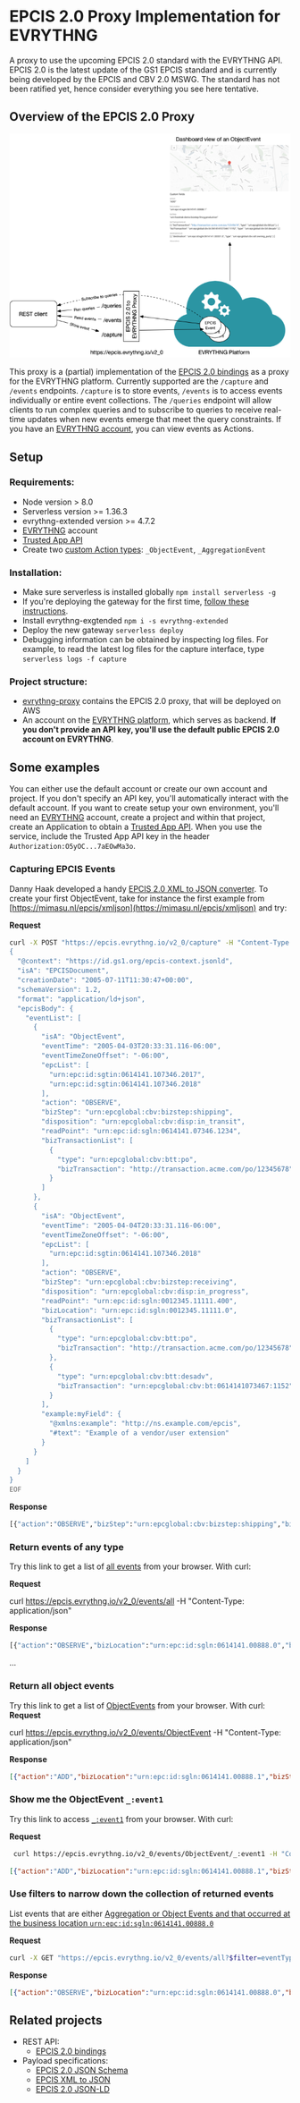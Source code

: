 # EPCIS 2.0 Proxy Implementation for EVRYTHNG

A proxy to use the upcoming EPCIS 2.0 standard with the EVRYTHNG API. EPCIS 2.0 is the latest update of the GS1 EPCIS standard and is currently being developed by the EPCIS and CBV 2.0 MSWG. The standard has not been ratified yet, hence consider everything you see here tentative.


## Overview of the EPCIS 2.0 Proxy

![Architecture](figures/EPCIS-2.0-proxy-aarchitecture.png)

This proxy is a (partial) implementation of the [EPCIS 2.0 bindings](https://github.com/evrythng/gs1-epcis-2.0) as a proxy for the EVRYTHNG platform. Currently supported are the `/capture` and `/events` endpoints. `/capture` is to store events, `/events` is to access events individually or entire event collections. The `/queries` endpoint will allow clients to run complex queries and to subscribe to queries to receive real-time updates when new events emerge that meet the query constraints. If you have an [EVRYTHNG account](https://dashboard.evrythng.com), you can view events as Actions.
 
## Setup

### Requirements:

- Node version > 8.0
- Serverless version >= 1.36.3
- evrythng-extended version >= 4.7.2
- [EVRYTHNG](https://dashboard.evrythng.com) account
- [Trusted App API](https://developers.evrythng.com/docs/api-key-scopes-and-permissions#section-trusted-application-api-key)
- Create two [custom Action types](https://developers.evrythng.com/reference/action-types): `_ObjectEvent`, `_AggregationEvent` 

### Installation:

- Make sure serverless is installed globally `npm install serverless -g`
- If you're deploying the gateway for the first time, [follow these instructions](https://serverless.com).
- Install evrythng-exgtended `npm i -s evrythng-extended`
- Deploy the new gateway `serverless deploy`
- Debugging information can be obtained by inspecting log files. For example, to read the latest log files for the capture interface, type `serverless logs -f capture`

### Project structure:

- [evrythng-proxy](evrythng-proxy) contains the EPCIS 2.0 proxy, that will be deployed on AWS
- An account on the [EVRYTHNG platform](https://dashboard.evrythng.com), which serves as backend. **If you don't provide an API key, you'll use the default public EPCIS 2.0 account on EVRYTHNG**. 

## Some examples

 You can either use the default account or create our own account and project. If you don't specify an API key, you'll automatically interact with the default account. If you want to create setup your own environment, you'll need an [EVRYTHNG](https://dashboard.evrythng.com) account, create a project and within that project, create an Application to obtain a [Trusted App API](https://developers.evrythng.com/docs/api-key-scopes-and-permissions#section-trusted-application-api-key). When you use the service, include the Trusted App API key in the header `Authorization:O5yOC...7aEOwMa3o`.  


### Capturing EPCIS Events

Danny Haak developed a handy [EPCIS 2.0 XML to JSON converter](https://mimasu.nl/epcis/xmljson).  To create your first ObjectEvent, take for instance the first example from [https://mimasu.nl/epcis/xmljson](https://mimasu.nl/epcis/xmljson) and try:

**Request**

```bash
curl -X POST "https://epcis.evrythng.io/v2_0/capture" -H "Content-Type: application/json" -d "@-" <<EOF
{
  "@context": "https://id.gs1.org/epcis-context.jsonld",
  "isA": "EPCISDocument",
  "creationDate": "2005-07-11T11:30:47+00:00",
  "schemaVersion": 1.2,
  "format": "application/ld+json",
  "epcisBody": {
    "eventList": [
      {
        "isA": "ObjectEvent",
        "eventTime": "2005-04-03T20:33:31.116-06:00",
        "eventTimeZoneOffset": "-06:00",
        "epcList": [
          "urn:epc:id:sgtin:0614141.107346.2017",
          "urn:epc:id:sgtin:0614141.107346.2018"
        ],
        "action": "OBSERVE",
        "bizStep": "urn:epcglobal:cbv:bizstep:shipping",
        "disposition": "urn:epcglobal:cbv:disp:in_transit",
        "readPoint": "urn:epc:id:sgln:0614141.07346.1234",
        "bizTransactionList": [
          {
            "type": "urn:epcglobal:cbv:btt:po",
            "bizTransaction": "http://transaction.acme.com/po/12345678"
          }
        ]
      },
      {
        "isA": "ObjectEvent",
        "eventTime": "2005-04-04T20:33:31.116-06:00",
        "eventTimeZoneOffset": "-06:00",
        "epcList": [
          "urn:epc:id:sgtin:0614141.107346.2018"
        ],
        "action": "OBSERVE",
        "bizStep": "urn:epcglobal:cbv:bizstep:receiving",
        "disposition": "urn:epcglobal:cbv:disp:in_progress",
        "readPoint": "urn:epc:id:sgln:0012345.11111.400",
        "bizLocation": "urn:epc:id:sgln:0012345.11111.0",
        "bizTransactionList": [
          {
            "type": "urn:epcglobal:cbv:btt:po",
            "bizTransaction": "http://transaction.acme.com/po/12345678"
          },
          {
            "type": "urn:epcglobal:cbv:btt:desadv",
            "bizTransaction": "urn:epcglobal:cbv:bt:0614141073467:1152"
          }
        ],
        "example:myField": {
          "@xmlns:example": "http://ns.example.com/epcis",
          "#text": "Example of a vendor/user extension"
        }
      }
    ]
  }
}
EOF
```

**Response**

```python
[{"action":"OBSERVE","bizStep":"urn:epcglobal:cbv:bizstep:shipping","bizTransactionList":[{"bizTransaction":"http://transaction.acme.com/po/12345678","type":"urn:epcglobal:cbv:btt:po"}],"disposition":"urn:epcglobal:cbv:disp:in_transit","epcList":["urn:epc:id:sgtin:0614141.107346.2017","urn:epc:id:sgtin:0614141.107346.2018"],"eventTime":"2005-04-03T20:33:31.116-06:00","eventTimeZoneOffset":"-06:00","isA":"ObjectEvent","readPoint":"urn:epc:id:sgln:0614141.07346.1234"},{"action":"OBSERVE","bizLocation":"urn:epc:id:sgln:0012345.11111.0","bizStep":"urn:epcglobal:cbv:bizstep:receiving","bizTransactionList":[{"bizTransaction":"http://transaction.acme.com/po/12345678","type":"urn:epcglobal:cbv:btt:po"},{"bizTransaction":"urn:epcglobal:cbv:bt:0614141073467:1152","type":"urn:epcglobal:cbv:btt:desadv"}],"disposition":"urn:epcglobal:cbv:disp:in_progress","epcList":["urn:epc:id:sgtin:0614141.107346.2018"],"eventTime":"2005-04-04T20:33:31.116-06:00","eventTimeZoneOffset":"-06:00","example:myField":{"#text":"Example of a vendor/user extension","@xmlns:example":"http://ns.example.com/epcis"},"isA":"ObjectEvent","readPoint":"urn:epc:id:sgln:0012345.11111.400"}]
```

### Return events of any type

Try this link to get a list of [all events](https://epcis.evrythng.io/v2_0/events/all) from your browser. With curl:

**Request**

 curl https://epcis.evrythng.io/v2_0/events/all -H "Content-Type: application/json"

**Response**

```python
[{"action":"OBSERVE","bizLocation":"urn:epc:id:sgln:0614141.00888.0","bizStep":"urn:epcglobal:cbv:bizstep:receiving","childEPCs":["urn:epc:id:sgtin:0614141.107346.2017","urn:epc:id:sgtin:0614141.107346.2018"],"childQuantityList":[{"epcClass":"urn:epc:idpat:sgtin:4012345.098765.*","quantity":"10"},{"epcClass":"urn:epc:class:lgtin:4012345.012345.998877","quantity":"200.5","uom":"KGM"}],"disposition":"urn:epcglobal:cbv:disp:in_progress","eventTime":"2013-06-08T14:58:56.591Z","eventTimeZoneOffset":"+02:00","example:myField":"Example of a vendor/user extension","id":"_:event3","isA":"AggregationEvent","parentID":"urn:epc:id:sscc:0614141.1234567890","readPoint":"urn:epc:id:sgln:0614141.00777.0"}]

```
...


### Return all object events

Try this link to get a list of [ObjectEvents](https://epcis.evrythng.io/v2_0/events/ObjectEvent) from your browser. With curl:
**Request**

 curl https://epcis.evrythng.io/v2_0/events/ObjectEvent -H "Content-Type: application/json"

**Response**

```json
[{"action":"ADD","bizLocation":"urn:epc:id:sgln:0614141.00888.1","bizStep":"urn:fosstrak:demo:bizstep:fmcg:production","bizTransactionList":[{"bizTransaction":"http://transaction.acme.com/po/12345678","type":"urn:epcglobal:cbv:btt:po"},{"bizTransaction":"urn:epcglobal:cbv:bt:0614141073467:1152","type":"urn:epcglobal:cbv:btt:desadv"}],"destinationList":[{"destination":"urn:epc:id:sgln:0614141.00001.0","type":"urn:epcglobal:cbv:sdt:owning_party"}],"disposition":"urn:fosstrak:demo:disp:fmcg:pendingQA","epcList":["urn:epc:id:sgtin:0614141.107346.2011","urn:epc:id:sgtin:0614141.107346.2012"],"eventID":"_:event1","eventTime":"2008-11-09T13:30:17Z","eventTimeZoneOffset":"+00:00","isA":"ObjectEvent","readPoint":"urn:epc:id:sgln:0614141.00777.0","sourceList":[{"source":"urn:epc:id:sgln:4012345.00001.0","type":"urn:epcglobal:cbv:sdt:possessing_party"}]},{"action":"ADD","bizLocation":"urn:epc:id:sgln:0614141.00888.0","bizStep":"urn:fosstrak:demo:bizstep:fmcg:production","bizTransactionList":[{"bizTransaction":"http://transaction.acme.com/po/12345678","type":"urn:epcglobal:cbv:btt:po"},{"bizTransaction":"urn:epcglobal:cbv:bt:0614141073467:1152","type":"urn:epcglobal:cbv:btt:desadv"}],"destinationList":[{"destination":"urn:epc:id:sgln:0614141.00001.0","type":"urn:epcglobal:cbv:sdt:owning_party"}],"disposition":"urn:fosstrak:demo:disp:fmcg:pendingQA","epcList":["urn:epc:id:sgtin:0614141.107346.2017","urn:epc:id:sgtin:0614141.107346.2018"],"eventID":"_:event2","eventTime":"2008-11-09T13:30:17Z","eventTimeZoneOffset":"+00:00","isA":"ObjectEvent","readPoint":"urn:epc:id:sgln:0614141.00777.0","sourceList":[{"source":"urn:epc:id:sgln:4012345.00001.0","type":"urn:epcglobal:cbv:sdt:possessing_party"}]}]
```

### Show me the ObjectEvent `_:event1`

Try this link to access [`_:event1`](https://epcis.evrythng.io/v2_0/events/ObjectEvent/_:event1) from your browser. With curl:

**Request**

```bash
 curl https://epcis.evrythng.io/v2_0/events/ObjectEvent/_:event1 -H "Content-Type: application/json"
 ```
 ```json
 [{"action":"ADD","bizLocation":"urn:epc:id:sgln:0614141.00888.1","bizStep":"urn:fosstrak:demo:bizstep:fmcg:production","bizTransactionList":[{"bizTransaction":"http://transaction.acme.com/po/12345678","type":"urn:epcglobal:cbv:btt:po"},{"bizTransaction":"urn:epcglobal:cbv:bt:0614141073467:1152","type":"urn:epcglobal:cbv:btt:desadv"}],"destinationList":[{"destination":"urn:epc:id:sgln:0614141.00001.0","type":"urn:epcglobal:cbv:sdt:owning_party"}],"disposition":"urn:fosstrak:demo:disp:fmcg:pendingQA","epcList":["urn:epc:id:sgtin:0614141.107346.2011","urn:epc:id:sgtin:0614141.107346.2012"],"eventID":"_:event1","eventTime":"2008-11-09T13:30:17Z","eventTimeZoneOffset":"+00:00","isA":"ObjectEvent","readPoint":"urn:epc:id:sgln:0614141.00777.0","sourceList":[{"source":"urn:epc:id:sgln:4012345.00001.0","type":"urn:epcglobal:cbv:sdt:possessing_party"}]}]
```
### Use filters to narrow down the collection of returned events

List events that are either [Aggregation or Object Events and that occurred at the business location `urn:epc:id:sgln:0614141.00888.0`](https://epcis.evrythng.io/v2_0/events/all?$filter=eventType+in+(ObjectEvent,AggregationEvent)&bizLocation+eq+urn:epc:id:sgln:0614141.00888.0)

**Request**

```bash
curl -X GET "https://epcis.evrythng.io/v2_0/events/all?$filter=eventType+in+(ObjectEvent,AggregationEvent)&bizLocation+eq+urn:epc:id:sgln:0614141.00888.0" -H "Content-Type: application/json"
``` 

**Response**

```json
[{"action":"OBSERVE","bizLocation":"urn:epc:id:sgln:0614141.00888.0","bizStep":"urn:epcglobal:cbv:bizstep:receiving","childEPCs":["urn:epc:id:sgtin:0614141.107346.2017","urn:epc:id:sgtin:0614141.107346.2018"],"childQuantityList":[{"epcClass":"urn:epc:idpat:sgtin:4012345.098765.*","quantity":"10"},{"epcClass":"urn:epc:class:lgtin:4012345.012345.998877","quantity":"200.5","uom":"KGM"}],"disposition":"urn:epcglobal:cbv:disp:in_progress","eventTime":"2013-06-08T14:58:56.591Z","eventTimeZoneOffset":"+02:00","example:myField":"Example of a vendor/user extension","id":"_:event3","isA":"AggregationEvent","parentID":"urn:epc:id:sscc:0614141.1234567890","readPoint":"urn:epc:id:sgln:0614141.00777.0"},{"action":"OBSERVE","bizLocation":"urn:epc:id:sgln:0614141.00888.0","bizStep":"urn:epcglobal:cbv:bizstep:receiving","childEPCs":["urn:epc:id:sgtin:0614141.107346.2017","urn:epc:id:sgtin:0614141.107346.2018"],"childQuantityList":[{"epcClass":"urn:epc:idpat:sgtin:4012345.098765.*","quantity":"10"},{"epcClass":"urn:epc:class:lgtin:4012345.012345.998877","quantity":"200.5","uom":"KGM"}],"disposition":"urn:epcglobal:cbv:disp:in_progress","eventTime":"2013-06-08T14:58:56.591Z","eventTimeZoneOffset":"+02:00","example:myField":"Example of a vendor/user extension","id":"_:event3","isA":"AggregationEvent","parentID":"urn:epc:id:sscc:0614141.1234567890","readPoint":"urn:epc:id:sgln:0614141.00777.0"},{"action":"OBSERVE","bizLocation":"urn:epc:id:sgln:0614141.00888.0","bizStep":"urn:epcglobal:cbv:bizstep:receiving","childEPCs":["urn:epc:id:sgtin:0614141.107346.2017","urn:epc:id:sgtin:0614141.107346.2018"],"childQuantityList":[{"epcClass":"urn:epc:idpat:sgtin:4012345.098765.*","quantity":"10"},{"epcClass":"urn:epc:class:lgtin:4012345.012345.998877","quantity":"200.5","uom":"KGM"}],"disposition":"urn:epcglobal:cbv:disp:in_progress","eventTime":"2013-06-08T14:58:56.591Z","eventTimeZoneOffset":"+02:00","example:myField":"Example of a vendor/user extension","id":"_:event3","isA":"AggregationEvent","parentID":"urn:epc:id:sscc:0614141.1234567890","readPoint":"urn:epc:id:sgln:0614141.00777.0"},{"action":"OBSERVE","bizLocation":"urn:epc:id:sgln:0614141.00888.0","bizStep":"urn:epcglobal:cbv:bizstep:receiving","childEPCs":["urn:epc:id:sgtin:0614141.107346.2017","urn:epc:id:sgtin:0614141.107346.2018"],"childQuantityList":[{"epcClass":"urn:epc:idpat:sgtin:4012345.098765.*","quantity":"10"},{"epcClass":"urn:epc:class:lgtin:4012345.012345.998877","quantity":"200.5","uom":"KGM"}],"disposition":"urn:epcglobal:cbv:disp:in_progress","eventTime":"2013-06-08T14:58:56.591Z","eventTimeZoneOffset":"+02:00","example:myField":"Example of a vendor/user extension","id":"_:event3","isA":"AggregationEvent","parentID":"urn:epc:id:sscc:0614141.1234567890","readPoint":"urn:epc:id:sgln:0614141.00777.0"},{"action":"OBSERVE","bizLocation":"urn:epc:id:sgln:0614141.00888.0","bizStep":"urn:epcglobal:cbv:bizstep:receiving","childEPCs":["urn:epc:id:sgtin:0614141.107346.2017","urn:epc:id:sgtin:0614141.107346.2018"],"childQuantityList":[{"epcClass":"urn:epc:idpat:sgtin:4012345.098765.*","quantity":10},{"epcClass":"urn:epc:class:lgtin:4012345.012345.998877","quantity":200.5,"uom":"KGM"}],"disposition":"urn:epcglobal:cbv:disp:in_progress","eventTime":"2013-06-08T14:58:56.591+00:00","eventTimeZoneOffset":"+02:00","example:myField":{"#text":"Example of a vendor/user extension","@xmlns:example":"http://ns.example.com/epcis"},"isA":"AggregationEvent","parentID":"urn:epc:id:sscc:0614141.1234567890","readPoint":"urn:epc:id:sgln:0614141.00777.0"},{"action":"OBSERVE","bizLocation":"urn:epc:id:sgln:0614141.00888.0","bizStep":"urn:epcglobal:cbv:bizstep:receiving","childEPCs":["urn:epc:id:sgtin:0614141.107346.2017","urn:epc:id:sgtin:0614141.107346.2018"],"childQuantityList":[{"epcClass":"urn:epc:idpat:sgtin:4012345.098765.*","quantity":"10"},{"epcClass":"urn:epc:class:lgtin:4012345.012345.998877","quantity":"200.5","uom":"KGM"}],"disposition":"urn:epcglobal:cbv:disp:in_progress","eventTime":"2013-06-08T14:58:56.591Z","eventTimeZoneOffset":"+02:00","example:myField":"Example of a vendor/user extension","id":"_:event3","isA":"AggregationEvent","parentID":"urn:epc:id:sscc:0614141.1234567890","readPoint":"urn:epc:id:sgln:0614141.00777.0"},{"action":"OBSERVE","bizLocation":"urn:epc:id:sgln:0614141.00888.0","bizStep":"urn:epcglobal:cbv:bizstep:receiving","childEPCs":["urn:epc:id:sgtin:0614141.107346.2017","urn:epc:id:sgtin:0614141.107346.2018"],"childQuantityList":[{"epcClass":"urn:epc:idpat:sgtin:4012345.098765.*","quantity":"10"},{"epcClass":"urn:epc:class:lgtin:4012345.012345.998877","quantity":"200.5","uom":"KGM"}],"disposition":"urn:epcglobal:cbv:disp:in_progress","eventTime":"2013-06-08T14:58:56.591Z","eventTimeZoneOffset":"+02:00","example:myField":"Example of a vendor/user extension","id":"_:event3","isA":"AggregationEvent","parentID":"urn:epc:id:sscc:0614141.1234567890","readPoint":"urn:epc:id:sgln:0614141.00777.0"},{"action":"OBSERVE","bizLocation":"urn:epc:id:sgln:0614141.00888.0","bizStep":"urn:epcglobal:cbv:bizstep:receiving","childEPCs":["urn:epc:id:sgtin:0614141.107346.2017","urn:epc:id:sgtin:0614141.107346.2018"],"childQuantityList":[{"epcClass":"urn:epc:idpat:sgtin:4012345.098765.*","quantity":"10"},{"epcClass":"urn:epc:class:lgtin:4012345.012345.998877","quantity":"200.5","uom":"KGM"}],"disposition":"urn:epcglobal:cbv:disp:in_progress","eventTime":"2013-06-08T14:58:56.591Z","eventTimeZoneOffset":"+02:00","example:myField":"Example of a vendor/user extension","id":"_:event3","isA":"AggregationEvent","parentID":"urn:epc:id:sscc:0614141.1234567890","readPoint":"urn:epc:id:sgln:0614141.00777.0"},{"action":"OBSERVE","bizLocation":"urn:epc:id:sgln:0614141.00888.0","bizStep":"urn:epcglobal:cbv:bizstep:receiving","childEPCs":["urn:epc:id:sgtin:0614141.107346.2017","urn:epc:id:sgtin:0614141.107346.2018"],"childQuantityList":[{"epcClass":"urn:epc:idpat:sgtin:4012345.098765.*","quantity":"10"},{"epcClass":"urn:epc:class:lgtin:4012345.012345.998877","quantity":"200.5","uom":"KGM"}],"disposition":"urn:epcglobal:cbv:disp:in_progress","eventTime":"2013-06-08T14:58:56.591Z","eventTimeZoneOffset":"+02:00","example:myField":"Example of a vendor/user extension","id":"_:event3","isA":"AggregationEvent","parentID":"urn:epc:id:sscc:0614141.1234567890","readPoint":"urn:epc:id:sgln:0614141.00777.0"},{"action":"OBSERVE","bizLocation":"urn:epc:id:sgln:0614141.00888.0","bizStep":"urn:epcglobal:cbv:bizstep:receiving","childEPCs":["urn:epc:id:sgtin:0614141.107346.2017","urn:epc:id:sgtin:0614141.107346.2018"],"childQuantityList":[{"epcClass":"urn:epc:idpat:sgtin:4012345.098765.*","quantity":"10"},{"epcClass":"urn:epc:class:lgtin:4012345.012345.998877","quantity":"200.5","uom":"KGM"}],"disposition":"urn:epcglobal:cbv:disp:in_progress","eventTime":"2013-06-08T14:58:56.591Z","eventTimeZoneOffset":"+02:00","example:myField":"Example of a vendor/user extension","id":"_:event3","isA":"AggregationEvent","parentID":"urn:epc:id:sscc:0614141.1234567890","readPoint":"urn:epc:id:sgln:0614141.00777.0"},{"action":"ADD","bizLocation":"urn:epc:id:sgln:0614141.00888.1","bizStep":"urn:fosstrak:demo:bizstep:fmcg:production","bizTransactionList":[{"bizTransaction":"http://transaction.acme.com/po/12345678","type":"urn:epcglobal:cbv:btt:po"},{"bizTransaction":"urn:epcglobal:cbv:bt:0614141073467:1152","type":"urn:epcglobal:cbv:btt:desadv"}],"destinationList":[{"destination":"urn:epc:id:sgln:0614141.00001.0","type":"urn:epcglobal:cbv:sdt:owning_party"}],"disposition":"urn:fosstrak:demo:disp:fmcg:pendingQA","epcList":["urn:epc:id:sgtin:0614141.107346.2011","urn:epc:id:sgtin:0614141.107346.2012"],"eventID":"_:event1","eventTime":"2008-11-09T13:30:17Z","eventTimeZoneOffset":"+00:00","isA":"ObjectEvent","readPoint":"urn:epc:id:sgln:0614141.00777.0","sourceList":[{"source":"urn:epc:id:sgln:4012345.00001.0","type":"urn:epcglobal:cbv:sdt:possessing_party"}]},{"action":"ADD","bizLocation":"urn:epc:id:sgln:0614141.00888.0","bizStep":"urn:fosstrak:demo:bizstep:fmcg:production","bizTransactionList":[{"bizTransaction":"http://transaction.acme.com/po/12345678","type":"urn:epcglobal:cbv:btt:po"},{"bizTransaction":"urn:epcglobal:cbv:bt:0614141073467:1152","type":"urn:epcglobal:cbv:btt:desadv"}],"destinationList":[{"destination":"urn:epc:id:sgln:0614141.00001.0","type":"urn:epcglobal:cbv:sdt:owning_party"}],"disposition":"urn:fosstrak:demo:disp:fmcg:pendingQA","epcList":["urn:epc:id:sgtin:0614141.107346.2017","urn:epc:id:sgtin:0614141.107346.2018"],"eventID":"_:event2","eventTime":"2008-11-09T13:30:17Z","eventTimeZoneOffset":"+00:00","isA":"ObjectEvent","readPoint":"urn:epc:id:sgln:0614141.00777.0","sourceList":[{"source":"urn:epc:id:sgln:4012345.00001.0","type":"urn:epcglobal:cbv:sdt:possessing_party"}]}]
```

## Related projects

- REST API:
    - [EPCIS 2.0 bindings](https://github.com/evrythng/gs1-epcis-2.0)
- Payload specifications: 
    - [EPCIS 2.0 JSON Schema](https://github.com/dannyhaak/epcis2-json-schema)
    - [EPCIS XML to JSON](https://mimasu.nl/epcis/xmljson)
    - [EPCIS 2.0 JSON-LD]() 